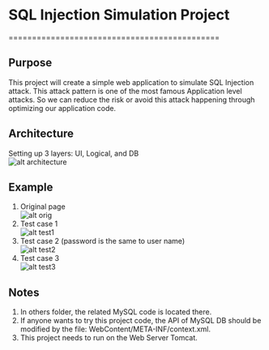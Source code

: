 # SQL Injection Simulation Project
=============================================  

Purpose
---------
This project will create a simple web application to simulate SQL Injection attack. This attack pattern is one of the most famous Application level attacks. So we can reduce the risk or avoid this attack happening through optimizing our application code.

Architecture
-------------
Setting up 3 layers: UI, Logical, and DB<br/>
![alt architecture](https://github.com/mndarren/SQL-Injection-Simulation-Project/blob/organize_code/WebContent/resources/image/architectureWeb.PNG)

Example
--------
1. Original page<br/>
![alt orig]()
2. Test case 1<br/>
![alt test1]()
3. Test case 2 (password is the same to user name)<br/>
![alt test2]()
4. Test case 3<br/>
![alt test3]()


Notes
------
1. In others folder, the related MySQL code is located there.
2. If anyone wants to try this project code, the API of MySQL DB should be modified by the file: WebContent/META-INF/context.xml.
3. This project needs to run on the Web Server Tomcat.